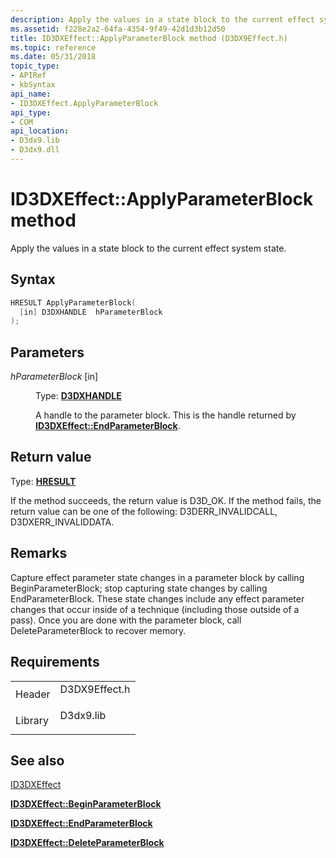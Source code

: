 ```yaml
---
description: Apply the values in a state block to the current effect system state.
ms.assetid: f228e2a2-64fa-4354-9f49-42d1d3b12d50
title: ID3DXEffect::ApplyParameterBlock method (D3DX9Effect.h)
ms.topic: reference
ms.date: 05/31/2018
topic_type: 
- APIRef
- kbSyntax
api_name: 
- ID3DXEffect.ApplyParameterBlock
api_type: 
- COM
api_location: 
- D3dx9.lib
- D3dx9.dll
---
```


# ID3DXEffect::ApplyParameterBlock method

Apply the values in a state block to the current effect system state.

## Syntax


```C++
HRESULT ApplyParameterBlock(
  [in] D3DXHANDLE  hParameterBlock
);
```



## Parameters

<dl> <dt>

 *hParameterBlock* \[in\]
</dt> <dd>

Type: **[D3DXHANDLE](dx9-graphics-reference-effects-constants.md)**

A handle to the parameter block. This is the handle returned by [**ID3DXEffect::EndParameterBlock**](id3dxeffect--endparameterblock.md).

</dd> </dl>

## Return value

Type: **[**HRESULT**](https://msdn.microsoft.com/library/Bb401631(v=MSDN.10).aspx)**

If the method succeeds, the return value is D3D\_OK. If the method fails, the return value can be one of the following: D3DERR\_INVALIDCALL, D3DXERR\_INVALIDDATA.

## Remarks

Capture effect parameter state changes in a parameter block by calling BeginParameterBlock; stop capturing state changes by calling EndParameterBlock. These state changes include any effect parameter changes that occur inside of a technique (including those outside of a pass). Once you are done with the parameter block, call DeleteParameterBlock to recover memory.

## Requirements



|                    |                                                                                          |
|--------------------|------------------------------------------------------------------------------------------|
| Header<br/>  | <dl> <dt>D3DX9Effect.h</dt> </dl> |
| Library<br/> | <dl> <dt>D3dx9.lib</dt> </dl>     |



## See also

<dl> <dt>

[ID3DXEffect](id3dxeffect.md)
</dt> <dt>

[**ID3DXEffect::BeginParameterBlock**](id3dxeffect--beginparameterblock.md)
</dt> <dt>

[**ID3DXEffect::EndParameterBlock**](id3dxeffect--endparameterblock.md)
</dt> <dt>

[**ID3DXEffect::DeleteParameterBlock**](id3dxeffect--deleteparameterblock.md)
</dt> </dl>

 

 




